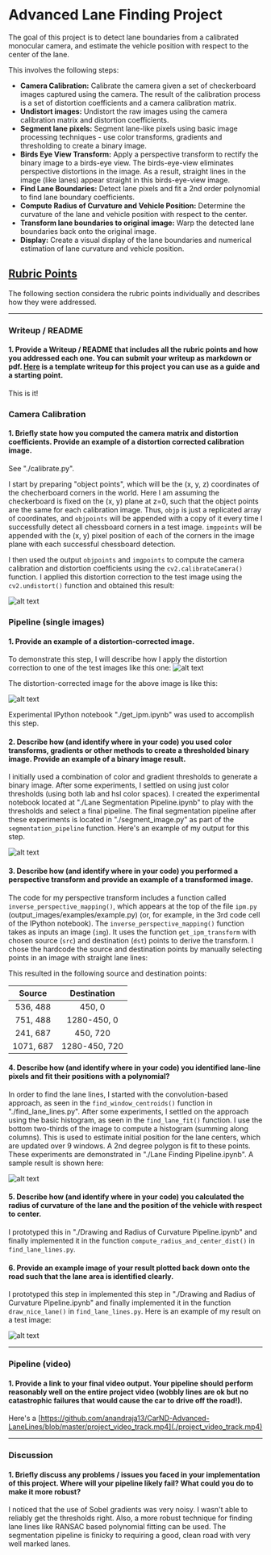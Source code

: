 
# Advanced Lane Finding Project

The goal of this project is to detect lane boundaries from a calibrated monocular camera, and estimate the vehicle position with respect to the center of the lane.

This involves the following steps:

* __Camera Calibration:__ Calibrate the camera given a set of checkerboard images captured using the camera. The result of the calibration process is a set of distortion coefficients and a camera calibration matrix.
* __Undistort images:__ Undistort the raw images using the camera calibration matrix and distortion coefficients.
* __Segment lane pixels:__ Segment lane-like pixels using basic image processing techniques - use color transforms, gradients and thresholding to create a binary image.
* __Birds Eye View Transform:__ Apply a perspective transform to rectify the binary image to a birds-eye view. The birds-eye-view eliminates perspective distortions in the image. As a result, straight lines in the image (like lanes) appear straight in this birds-eye-view image.
* __Find Lane Boundaries:__ Detect lane pixels and fit a 2nd order polynomial to find lane boundary coefficients.
* __Compute Radius of Curvature and Vehicle Position:__ Determine the curvature of the lane and vehicle position with respect to the center.
* __Transform lane boundaries to original image:__ Warp the detected lane boundaries back onto the original image.
* __Display:__ Create a visual display of the lane boundaries and numerical estimation of lane curvature and vehicle position.

[//]: # (Image References)

[image1]: ./output_images/calib_img/undistorted_calibration5.jpg "Undistorted"
[image2]: ./test_images/straight_lines1.jpg "Road"
[image3]: ./output_images/ipm_images/straight_lines1.jpg "Road Transformed"
[image4]: ./output_images/seg_image.png "Segmented image"
[image5]: ./output_images/lane_fits.png "Fit Visual"
[image6]: ./output_images/nice_lane_viz.png "Output"
[video1]: ./project_video_track.mp4 "Video"

## [Rubric Points](https://review.udacity.com/#!/rubrics/571/view) 

The following section considera the rubric points individually and describes how they were addressed.  

---

### Writeup / README

#### 1. Provide a Writeup / README that includes all the rubric points and how you addressed each one.  You can submit your writeup as markdown or pdf.  [Here](https://github.com/udacity/CarND-Advanced-Lane-Lines/blob/master/writeup_template.md) is a template writeup for this project you can use as a guide and a starting point.  

This is it!

### Camera Calibration

#### 1. Briefly state how you computed the camera matrix and distortion coefficients. Provide an example of a distortion corrected calibration image.

See "./calibrate.py".  

I start by preparing "object points", which will be the (x, y, z) coordinates of the checherboard corners in the world. Here I am assuming the checkerboard is fixed on the (x, y) plane at z=0, such that the object points are the same for each calibration image.  Thus, `objp` is just a replicated array of coordinates, and `objpoints` will be appended with a copy of it every time I successfully detect all chessboard corners in a test image.  `imgpoints` will be appended with the (x, y) pixel position of each of the corners in the image plane with each successful chessboard detection.  

I then used the output `objpoints` and `imgpoints` to compute the camera calibration and distortion coefficients using the `cv2.calibrateCamera()` function.  I applied this distortion correction to the test image using the `cv2.undistort()` function and obtained this result:

![alt text][image1]

### Pipeline (single images)

#### 1. Provide an example of a distortion-corrected image.

To demonstrate this step, I will describe how I apply the distortion correction to one of the test images like this one:
![alt text][image2]

The distortion-corrected image for the above image is like this:

![alt text][image3]

Experimental IPython notebook "./get_ipm.ipynb" was used to accomplish this step.

#### 2. Describe how (and identify where in your code) you used color transforms, gradients or other methods to create a thresholded binary image.  Provide an example of a binary image result.

I initially used a combination of color and gradient thresholds to generate a binary image. After some experiments, I settled on using just color thresholds (using both lab and hsl color spaces). I created the experimental notebook located at "./Lane Segmentation Pipeline.ipynb" to play with the thresholds and select a final pipeline. The final segmentation pipeline after these experiments is located in "./segment_image.py" as part of the `segmentation_pipeline` function. Here's an example of my output for this step.

![alt text][image4]

#### 3. Describe how (and identify where in your code) you performed a perspective transform and provide an example of a transformed image.

The code for my perspective transform includes a function called `inverse_perspective_mapping()`, which appears at the top of the file `ipm.py` (output_images/examples/example.py) (or, for example, in the 3rd code cell of the IPython notebook).  The `inverse_perspective_mapping()` function takes as inputs an image (`img`). It uses the function `get_ipm_transform` with chosen source (`src`) and destination (`dst`) points to derive the transform.  I chose the hardcode the source and destination points by manually selecting points in an image with straight lane lines:

This resulted in the following source and destination points:

| Source        | Destination   |
|:-------------:|:-------------:|
| 536, 488      | 450, 0        |
| 751, 488      | 1280-450, 0   |
| 241, 687      | 450, 720      |
| 1071, 687     | 1280-450, 720 |

#### 4. Describe how (and identify where in your code) you identified lane-line pixels and fit their positions with a polynomial?

In order to find the lane lines, I started with the convolution-based approach, as seen in the `find_window_centroids()` function in "./find_lane_lines.py". After some experiments, I settled on the approach using the basic histogram, as seen in the `find_lane_fit()` function. I use the bottom two-thirds of the image to compute a histogram (summing along columns). This is used to estimate initial position for the lane centers, which are updated over 9 windows. A 2nd degree polygon is fit to these points. These experiments are demonstrated in "./Lane Finding Pipeline.ipynb". A sample result is shown here:

![alt text][image5]

#### 5. Describe how (and identify where in your code) you calculated the radius of curvature of the lane and the position of the vehicle with respect to center.

I prototyped this in "./Drawing and Radius of Curvature Pipeline.ipynb" and finally implemented it in the function `compute_radius_and_center_dist()` in `find_lane_lines.py`.

#### 6. Provide an example image of your result plotted back down onto the road such that the lane area is identified clearly.

I prototyped this step in implemented this step in "./Drawing and Radius of Curvature Pipeline.ipynb" and finally implemented it in the function `draw_nice_lane()` in `find_lane_lines.py`.  Here is an example of my result on a test image:

![alt text][image6]

---

### Pipeline (video)

#### 1. Provide a link to your final video output.  Your pipeline should perform reasonably well on the entire project video (wobbly lines are ok but no catastrophic failures that would cause the car to drive off the road!).

Here's a [https://github.com/anandraja13/CarND-Advanced-LaneLines/blob/master/project_video_track.mp4](./project_video_track.mp4)

---

### Discussion

#### 1. Briefly discuss any problems / issues you faced in your implementation of this project.  Where will your pipeline likely fail?  What could you do to make it more robust?

I noticed that the use of Sobel gradients was very noisy. I wasn't able to reliably get the thresholds right. Also, a more robust technique for finding lane lines like RANSAC based polynomial fitting can be used. The segmentation pipeline is finicky to requiring a good, clean road with very well marked lanes.  
